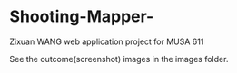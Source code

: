 # Shooting-Mapper-
Zixuan WANG web application project for MUSA 611
 
See the outcome(screenshot) images in the images folder.
